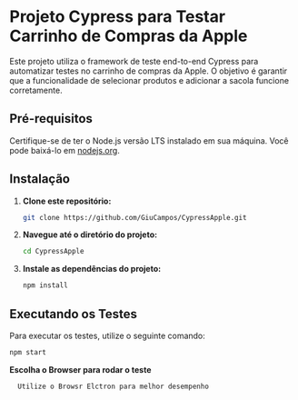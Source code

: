 # Projeto Cypress para Testar Carrinho de Compras da Apple

Este projeto utiliza o framework de teste end-to-end Cypress para automatizar testes no carrinho de compras da Apple. O objetivo é garantir que a funcionalidade de selecionar produtos e adicionar a sacola funcione corretamente.

## Pré-requisitos

Certifique-se de ter o Node.js versão LTS  instalado em sua máquina. Você pode baixá-lo em [nodejs.org](https://nodejs.org/).

## Instalação

1. **Clone este repositório:** 

    ```bash
    git clone https://github.com/GiuCampos/CypressApple.git
    ```

2. **Navegue até o diretório do projeto:**

    ```bash
    cd CypressApple
    ```

3. **Instale as dependências do projeto:**

    ```bash
    npm install 
    ```

## Executando os Testes

Para executar os testes, utilize o seguinte comando:

```bash
npm start
```
**Escolha o Browser para rodar o teste**
  
  ```bash
    Utilize o Browsr Elctron para melhor desempenho
```
